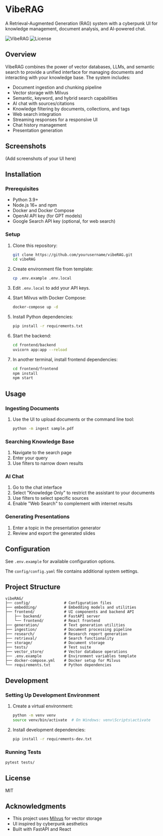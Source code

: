# VibeRAG

A Retrieval-Augmented Generation (RAG) system with a cyberpunk UI for knowledge management, document analysis, and AI-powered chat.

![VibeRAG](https://img.shields.io/badge/VibeRAG-Cyberpunk%20RAG-blue)
![License](https://img.shields.io/badge/License-MIT-green)

## Overview

VibeRAG combines the power of vector databases, LLMs, and semantic search to provide a unified interface for managing documents and interacting with your knowledge base. The system includes:

- Document ingestion and chunking pipeline
- Vector storage with Milvus
- Semantic, keyword, and hybrid search capabilities
- AI chat with sources/citations
- Knowledge filtering by documents, collections, and tags
- Web search integration
- Streaming responses for a responsive UI
- Chat history management
- Presentation generation

## Screenshots

(Add screenshots of your UI here)

## Installation

### Prerequisites

- Python 3.9+
- Node.js 16+ and npm
- Docker and Docker Compose
- OpenAI API key (for GPT models)
- Google Search API key (optional, for web search)

### Setup

1. Clone this repository:
   ```bash
   git clone https://github.com/yourusername/vibeRAG.git
   cd vibeRAG
   ```

2. Create environment file from template:
   ```bash
   cp .env.example .env.local
   ```

3. Edit `.env.local` to add your API keys.

4. Start Milvus with Docker Compose:
   ```bash
   docker-compose up -d
   ```

5. Install Python dependencies:
   ```bash
   pip install -r requirements.txt
   ```

6. Start the backend:
   ```bash
   cd frontend/backend
   uvicorn app:app --reload
   ```

7. In another terminal, install frontend dependencies:
   ```bash
   cd frontend/frontend
   npm install
   npm start
   ```

## Usage

### Ingesting Documents

1. Use the UI to upload documents or the command line tool:
   ```bash
   python -m ingest sample.pdf
   ```

### Searching Knowledge Base

1. Navigate to the search page
2. Enter your query
3. Use filters to narrow down results

### AI Chat

1. Go to the chat interface
2. Select "Knowledge Only" to restrict the assistant to your documents
3. Use filters to select specific sources
4. Enable "Web Search" to complement with internet results

### Generating Presentations

1. Enter a topic in the presentation generator
2. Review and export the generated slides

## Configuration

See `.env.example` for available configuration options.

The `config/config.yaml` file contains additional system settings.

## Project Structure

```
vibeRAG/
├── config/               # Configuration files
├── embedding/            # Embedding models and utilities
├── frontend/             # UI components and backend API
│   ├── backend/          # FastAPI server
│   └── frontend/         # React frontend
├── generation/           # Text generation utilities
├── ingestion/            # Document processing pipeline
├── research/             # Research report generation
├── retrieval/            # Search functionality
├── storage/              # Document storage
├── tests/                # Test suite
├── vector_store/         # Vector database operations
├── .env.example          # Environment variables template
├── docker-compose.yml    # Docker setup for Milvus
└── requirements.txt      # Python dependencies
```

## Development

### Setting Up Development Environment

1. Create a virtual environment:
   ```bash
   python -m venv venv
   source venv/bin/activate  # On Windows: venv\Scripts\activate
   ```

2. Install development dependencies:
   ```bash
   pip install -r requirements-dev.txt
   ```

### Running Tests

```bash
pytest tests/
```

## License

MIT

## Acknowledgments

- This project uses [Milvus](https://milvus.io/) for vector storage
- UI inspired by cyberpunk aesthetics
- Built with FastAPI and React 